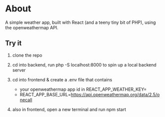 # About

A simple weather app, built with React (and a teeny tiny bit of PHP), using the openweathermap API.

## Try it

1. clone the repo

2. cd into backend, run php -S localhost:8000 to spin up a local backend server

3. cd into frontend & create a .env file that contains

   - your openweathermap app id in REACT_APP_WEATHER_KEY=
   - REACT_APP_BASE_URL=https://api.openweathermap.org/data/2.5/onecall

4. also in frontend, open a new terminal and run npm start
